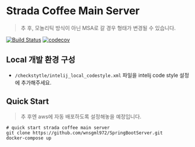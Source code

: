# Strada Coffee Main Server

> 추 후, 모놀리틱 방식이 아닌 MSA로 갈 경우 형태가 변경될 수 있습니다.

[![Build Status](https://travis-ci.org/wnsgml972/SpringBootServer.svg?branch=master)](https://travis-ci.org/wnsgml972/SpringBootServer)
[![codecov](https://codecov.io/gh/wnsgml972/SpringBootServer/branch/master/graph/badge.svg)](https://codecov.io/gh/wnsgml972/SpringBootServer)

## Local 개발 환경 구성

- `/checkstytle/intelij_local_codestyle.xml` 파일을 intelij code style 설정에 추가해주세요.

## Quick Start

> 추 후엔 aws에 자동 배포하도록 설정해놓을 예정입니다.

```shell script
# quick start strada coffee main server
git clone https://github.com/wnsgml972/SpringBootServer.git
docker-compose up
```
